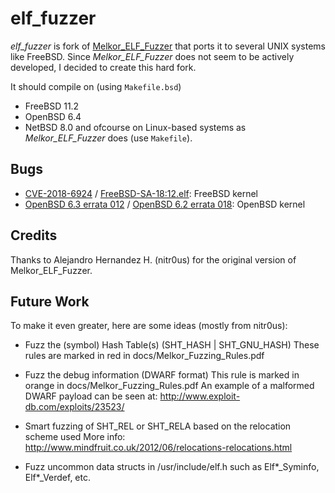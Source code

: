 # elf_fuzzer #
*elf_fuzzer* is fork of [Melkor_ELF_Fuzzer](https://github.com/IOActive/Melkor_ELF_Fuzzer) that ports it to several UNIX systems like FreeBSD. Since *Melkor_ELF_Fuzzer* does not seem to be actively developed, I decided to create this hard fork.

It should compile on (using `Makefile.bsd`)
- FreeBSD 11.2
- OpenBSD 6.4
- NetBSD 8.0
and ofcourse on Linux-based systems as *Melkor_ELF_Fuzzer* does (use `Makefile`).

## Bugs ## 

- [CVE-2018-6924](https://cve.mitre.org/cgi-bin/cvename.cgi?name=2018-6924) / [FreeBSD-SA-18:12.elf](https://www.freebsd.org/security/advisories/FreeBSD-SA-18:12.elf.asc): FreeBSD kernel
- [OpenBSD 6.3 errata 012](https://ftp.openbsd.org/pub/OpenBSD/patches/6.3/common/012_execsize.patch.sig) / [OpenBSD 6.2 errata 018](https://ftp.openbsd.org/pub/OpenBSD/patches/6.2/common/018_execsize.patch.sig): OpenBSD kernel

## Credits ## 

Thanks to Alejandro Hernandez H. (nitr0us) for the original version of Melkor_ELF_Fuzzer.

## Future Work ##

To make it even greater, here are some ideas (mostly from nitr0us):

- Fuzz the (symbol) Hash Table(s) (SHT_HASH | SHT_GNU_HASH)
  These rules are marked in red in docs/Melkor_Fuzzing_Rules.pdf

- Fuzz the debug information (DWARF format)
  This rule is marked in orange in docs/Melkor_Fuzzing_Rules.pdf
  An example of a malformed DWARF payload can be seen at:
  http://www.exploit-db.com/exploits/23523/

- Smart fuzzing of SHT_REL or SHT_RELA based on the relocation scheme used
  More info: http://www.mindfruit.co.uk/2012/06/relocations-relocations.html

- Fuzz uncommon data structs in /usr/include/elf.h such as Elf*_Syminfo,
  Elf*_Verdef, etc.
